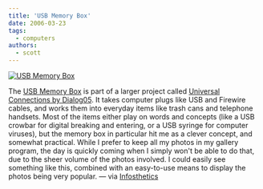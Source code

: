 ```yaml
---
title: 'USB Memory Box'
date: 2006-03-23
tags:
  - computers
authors:
  - scott
---
```


[![USB Memory Box](/images/blog-photos/07_memorybox.jpg)](http://www.dialog05.com/objects/07.html)

The [USB Memory Box](http://www.dialog05.com/objects/07.html) is part of a larger project called [Universal Connections by Dialog05](http://www.dialog05.com/). It takes computer plugs like USB and Firewire cables, and works them into everyday items like trash cans and telephone handsets. Most of the items either play on words and concepts (like a USB crowbar for digital breaking and entering, or a USB syringe for computer viruses), but the memory box in particular hit me as a clever concept, and somewhat practical. While I prefer to keep all my photos in my gallery program, the day is quickly coming when I simply won't be able to do that, due to the sheer volume of the photos involved. I could easily see something like this, combined with an easy-to-use means to display the photos being very popular. — via [Infosthetics](http://infosthetics.com/archives/2006/03/universal_connections_phyical_icons_dialog05.html)

